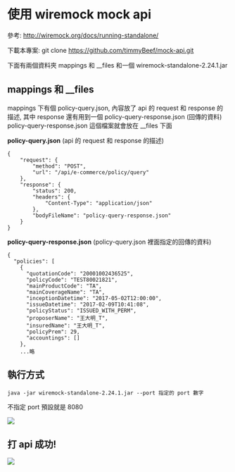 # 使用 wiremock mock api
參考:
http://wiremock.org/docs/running-standalone/

下載本專案: git clone https://github.com/timmyBeef/mock-api.git

下面有兩個資料夾 mappings 和 __files 和一個 wiremock-standalone-2.24.1.jar

## mappings 和 __files
mappings 下有個 policy-query.json, 內容放了 api 的 request 和 response 的描述, 其中 response 還有用到一個 policy-query-response.json (回傳的資料)
policy-query-response.json 這個檔案就會放在 __files 下面

**policy-query.json** (api 的 request 和 response 的描述)
```
{
    "request": {
        "method": "POST",
        "url": "/api/e-commerce/policy/query"
    },
    "response": {
        "status": 200,
        "headers": {
            "Content-Type": "application/json"
        },
        "bodyFileName": "policy-query-response.json"
    }
}
```
**policy-query-response.json** (policy-query.json 裡面指定的回傳的資料)
```
{
  "policies": [
    {
      "quotationCode": "20001002436525",
      "policyCode": "TEST80021821",
      "mainProductCode": "TA",
      "mainCoverageName": "TA",
      "inceptionDatetime": "2017-05-02T12:00:00",
      "issueDatetime": "2017-02-09T10:41:08",
      "policyStatus": "ISSUED_WITH_PERM",
      "proposerName": "王大明_T",
      "insuredName": "王大明_T",
      "policyPrem": 29,
      "accountings": []
    },
    ...略
```



## 執行方式
```shell=
java -jar wiremock-standalone-2.24.1.jar --port 指定的 port 數字
```
不指定 port 預設就是 8080


![](https://i.imgur.com/yCTFvgW.png)

## 打 api 成功!
![](https://i.imgur.com/39jCKai.png)
